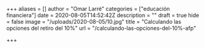 +++
aliases = []
author = "Omar Larré"
categories = ["educación financiera"]
date = 2020-08-05T14:52:42Z
description = ""
draft = true
hide = false
image = "/uploads/2020-08-05/10.jpg"
title = "Calculando las opciones del retiro del 10%"
url = "/calculando-las-opciones-del-10%-afp"

+++
